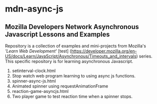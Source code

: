 # mdn-async-js

## Mozilla Developers Network Asynchronous Javascript Lessons and Examples

Repository is a collection of examples and mini-projects from Mozilla's *'Learn Web Development'* [test] (https://developer.mozilla.org/en-US/docs/Learn/JavaScript/Asynchronous/Timeouts_and_intervals) series. This specific repository is for learning asynchronous Javascript.

1. setinterval-clock.html
  1. Stop watch web program learning to using async js functions.
1. spinner-async-js.html
  1. Animated spinner using requestAnimationFrame
1. reaction-game-asyncjs.html
  1. Two player game to test reaction time when a spinner stops.